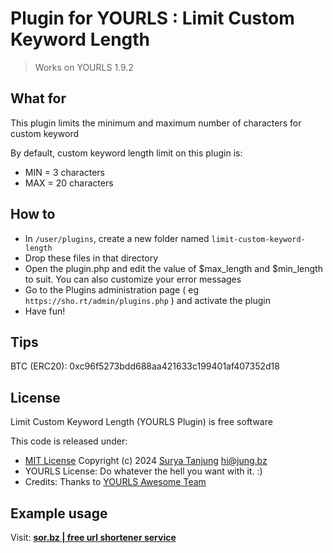 # Plugin for YOURLS : Limit Custom Keyword Length

> Works on YOURLS 1.9.2

## What for

This plugin limits the minimum and maximum number of characters for custom keyword

By default, custom keyword length limit on this plugin is:
  * MIN = 3 characters
  * MAX = 20 characters

## How to

* In `/user/plugins`, create a new folder named `limit-custom-keyword-length`
* Drop these files in that directory
* Open the plugin.php and edit the value of $max_length and $min_length to suit. You can also customize your error messages
* Go to the Plugins administration page ( eg `https://sho.rt/admin/plugins.php` ) and activate the plugin 
* Have fun!

## Tips

BTC (ERC20): 0xc96f5273bdd688aa421633c199401af407352d18

## License

Limit Custom Keyword Length (YOURLS Plugin) is free software

This code is released under:
* [MIT License](https://github.com/suryatanjung/yourls-limit-custom-keyword-length/blob/main/LICENSE) Copyright (c) 2024 [Surya Tanjung](https://jung.bz/) [hi@jung.bz](mailto:hi@jung.bz)
* YOURLS License: Do whatever the hell you want with it. :)
* Credits: Thanks to [YOURLS Awesome Team](https://github.com/YOURLS/YOURLS/graphs/contributors)

## Example usage

Visit: **[sor.bz | free url shortener service](https://sor.bz)**
